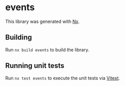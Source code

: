 # events

This library was generated with [Nx](https://nx.dev).

## Building

Run `nx build events` to build the library.

## Running unit tests

Run `nx test events` to execute the unit tests via [Vitest](https://vitest.dev/).
